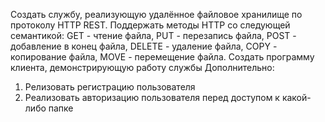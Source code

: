 Создать службу, реализующую удалённое файловое хранилище по протоколу HTTP REST. Поддержать методы HTTP со следующей семантикой: GET - чтение файла, PUT - перезапись файла, POST - добавление в конец файла, DELETE - удаление файла, COPY - копирование файла, MOVE - перемещение файла. Создать программу клиента, демонстрирующую работу службы
Дополнительно:
1. Релизовать регистрацию пользователя
2. Реализовать авторизацию пользователя перед доступом к какой-либо папке
